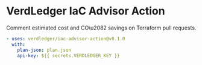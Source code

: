 # VerdLedger IaC Advisor Action

Comment estimated cost and CO\u2082 savings on Terraform pull requests.

```yaml
- uses: verdledger/iac-advisor-action@v0.1.0
  with:
    plan-json: plan.json
    api-key: ${{ secrets.VERDLEDGER_KEY }}
```

